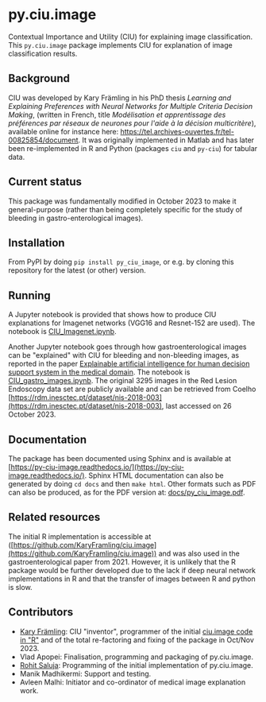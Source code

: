 # py.ciu.image
Contextual Importance and Utility (CIU) for explaining image classification. This `py.ciu.image` package implements CIU for explanation of image classification results. 

## Background

CIU was developed by Kary Främling in his PhD thesis *Learning and Explaining Preferences with Neural Networks for Multiple Criteria Decision Making*, (written in French, title *Modélisation et apprentissage des préférences par réseaux de neurones pour l'aide à la décision multicritère*), available online for instance here: https://tel.archives-ouvertes.fr/tel-00825854/document. It was originally implemented in Matlab and has later been re-implemented in R and Python (packages `ciu` and `py-ciu`) for tabular data. 

## Current status

This package was fundamentally modified in October 2023 to make it general-purpose (rather than being completely specific for the study of bleeding in gastro-enterological images). 

## Installation

From PyPI by doing `pip install py_ciu_image`, or e.g. by cloning this repository for the latest (or other) version.  

## Running

A Jupyter notebook is provided that shows how to produce CIU explanations for Imagenet networks (VGG16 and Resnet-152 are used). The notebook is [CIU_Imagenet.ipynb](CIU_Imagenet.ipynb).

Another Jupyter notebook goes through how gastroenterological images can be "explained" with CIU for bleeding and non-bleeding images, as reported in the paper [Explainable artificial intelligence for human decision support system in the medical domain](https://www.mdpi.com/2504-4990/3/3/37). The notebook is [CIU_gastro_images.ipynb](CIU_gastro_images.ipynb). The original 3295 images in the Red Lesion Endoscopy data set are publicly available and can be retrieved from Coelho [https://rdm.inesctec.pt/dataset/nis-2018-003](https://rdm.inesctec.pt/dataset/nis-2018-003), last accessed on 26 October 2023.

## Documentation

The package has been documented using Sphinx and is available at [https://py-ciu-image.readthedocs.io/](https://py-ciu-image.readthedocs.io/). Sphinx HTML documentation can also be generated by doing `cd docs` and then `make html`. Other formats such as PDF can also be produced, as for the PDF version at: [docs/py_ciu_image.pdf](docs/py_ciu_image.pdf).

## Related resources

The initial R implementation is accessible at ([https://github.com/KaryFramling/ciu.image](https://github.com/KaryFramling/ciu.image)) and was also used in the gastroenterological paper from 2021. However, it is unlikely that the R package would be further developed due to the lack if deep neural network implementations in R and that the transfer of images between R and python is slow.

## Contributors

- [Kary Främling](https://github.com/KaryFramling): CIU "inventor", programmer of the initial [ciu.image code in "R"](https://github.com/KaryFramling/ciu.image) and of the total re-factoring and fixing of the package in Oct/Nov 2023.
- Vlad Apopei: Finalisation, programming and packaging of py.ciu.image.
- [Rohit Saluja](https://github.com/rohitsaluja1): Programming of the initial implementation of py.ciu.image.
- Manik Madhikermi: Support and testing. 
- Avleen Malhi: Initiator and co-ordinator of medical image explanation work. 
